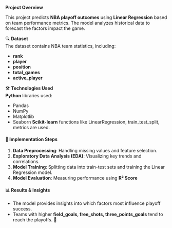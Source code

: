 **Project Overview**

This project predicts **NBA playoff outcomes** using **Linear Regression** based on team performance metrics. 
The model analyzes historical data to forecast the factors impact the game.  

🔍 **Dataset**  
The dataset contains NBA team statistics, including:  
- **rank**
- **player**
- **position**	
- **total_games**
- **active_player**	

🛠 **Technologies Used**  
**Python** libraries used:
- Pandas
- NumPy
- Matplotlib
- Seaborn 
**Scikit-learn** functions like LinearRegression, train_test_split, metrics are used.  

#### 🚀 **Implementation Steps**  
1. **Data Preprocessing**: Handling missing values and feature selection.
2. **Exploratory Data Analysis (EDA)**: Visualizing key trends and correlations.  
3. **Model Training**: Splitting data into train-test sets and training the Linear Regression model.  
4. **Model Evaluation**: Measuring performance using **R² Score** 

#### 📊 **Results & Insights**  
- The model provides insights into which factors most influence playoff success.  
- Teams with higher **field_goals, free_shots, three_points_goals** tend to reach the playoffs. 🚀
